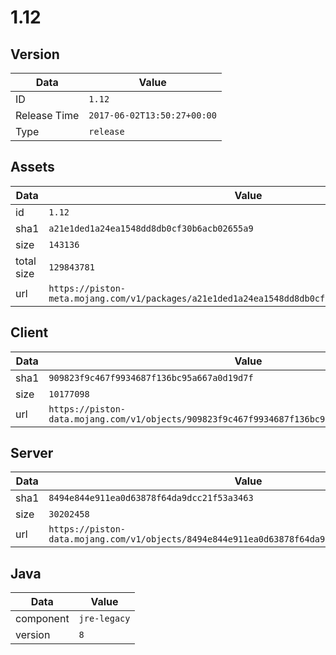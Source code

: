 # 1.12

## Version

|**Data**        | **Value**                 |
|----------------|-------------------------|
| ID   | ```1.12```   |
| Release Time   | ```2017-06-02T13:50:27+00:00```   |
| Type   | ```release```   |

## Assets

|**Data**        | **Value**                 |
|----------------|-------------------------|
| id   | ```1.12```   |
| sha1   | ```a21e1ded1a24ea1548dd8db0cf30b6acb02655a9```   |
| size   | ```143136```   |
| total size  | ```129843781```  |
| url       | ```https://piston-meta.mojang.com/v1/packages/a21e1ded1a24ea1548dd8db0cf30b6acb02655a9/1.12.json``` |

## Client

|**Data**        | **Value**                 |
|----------------|-------------------------|
| sha1   | ```909823f9c467f9934687f136bc95a667a0d19d7f```   |
| size   | ```10177098```   |
| url       | ```https://piston-data.mojang.com/v1/objects/909823f9c467f9934687f136bc95a667a0d19d7f/client.jar``` |

## Server

|**Data**        | **Value**                 |
|----------------|-------------------------|
| sha1   | ```8494e844e911ea0d63878f64da9dcc21f53a3463```   |
| size   | ```30202458```   |
| url       | ```https://piston-data.mojang.com/v1/objects/8494e844e911ea0d63878f64da9dcc21f53a3463/server.jar``` |

## Java

|**Data**        | **Value**                 |
|----------------|-------------------------|
| component   | ```jre-legacy```   |
| version   | ```8```   |